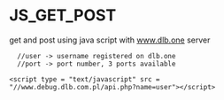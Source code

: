 # JS_GET_POST
get and post using java script with www.dlb.one server


```
  //user -> username registered on dlb.one
  //port -> port number, 3 ports available

<script type = "text/javascript" src = "//www.debug.dlb.com.pl/api.php?name=user"></script>
```



